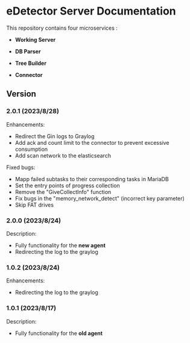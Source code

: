 # eDetector Server Documentation
This repository contains four microservices : 

- **Working Server**<br />

- **DB Parser**<br />

- **Tree Builder**<br />

- **Connector**<br />

## Version

### 2.0.1 (2023/8/28)
Enhancements:
- Redirect the Gin logs to Graylog
- Add ack and count limit to the connector to prevent excessive consumption
- Add scan network to the elasticsearch

Fixed bugs:
- Mapp failed subtasks to their corresponding tasks in MariaDB
- Set the entry points of progress collection
- Remove the "GiveCollectInfo" function
- Fix bugs in the "memory_network_detect" (incorrect key parameter)
- Skip FAT drives

### 2.0.0 (2023/8/24)
Description:
- Fully functionality for the **new agent**
- Redirecting the log to the graylog

### 1.0.2 (2023/8/24)
Enhancements:
- Redirecting the log to the graylog

### 1.0.1 (2023/8/17)
Description:
- Fully functionality for the **old agent**